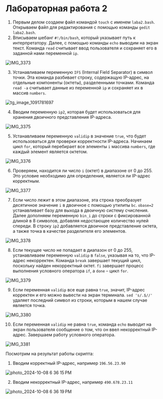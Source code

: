 # Лабораторная работа 2

1. Первым делом создаем файл командой ```touch``` с именем ```laba2.bash```. Открываем файл для редактирования с помощью команды ```gedit laba2.bash```.
2. Вписываем шебанг ```#!/bin/bash```, который указывает путь к интерпретатору. Далее, с помощью команды ```echo``` выводим на экран текст. Команда ```read```  считывает ввод пользователя и сохраняет его в заданной нами переменной ```ip```.


![IMG_3373](https://github.com/user-attachments/assets/7836a76c-2724-4e78-b3eb-a39ca4c11cd2)


3. Устанавливаем переменную ```IFS``` (Internal Field Separator) в символ точки. Эта команда разбивает строку, содержащую IP-адрес, на отдельные компоненты (октеты), разделенными точками. Команда ```read -a``` считывает данные из переменной ```ip``` и сохраняет их в массив ```numbers```.

   
![tg_image_1091781697](https://github.com/user-attachments/assets/82514f75-9191-4dcc-8d6a-8e08a571a10f)


4. Вводим переменную ```ip2```, которая будет использоваться для хранения двоичного представления IP-адреса. 


![IMG_3375](https://github.com/user-attachments/assets/fd02b1cf-e3ca-41db-a563-aad6a2957406)


5. Устанавливаем переменную ```validip``` в значение ```true```, что будет использоваться для проверки корректности IP-адреса. Начинаем цикл ```for```, который перебирает все элементы  ```i``` массива ```numbers```, где каждый элемент является октетом.

   
![IMG_3376](https://github.com/user-attachments/assets/add787c3-eef4-4613-94a9-22084c81aca2)


6. Проверяем, находится ли число ```i``` (октет) в диапазоне от 0 до 255. Это условие необходимо для определения, является ли IP-адрес корректным. 


![IMG_3377](https://github.com/user-attachments/assets/724bd021-91da-4ef6-9787-84bfc2e8cadf)


7. Если число лежит в этом диапазоне, эта строка преобразует десятичное значение ```i``` в двоичное с помощью утилиты ```bc```. ```obase=2``` устанавливает базу для выхода в двоичную систему счисления. Далее дополняем переменную ```bin_i``` до строки с фиксированной длиной в 8 символов, добавляя недостающее количество нулей спереди. В строку ```ip2``` добавляется двоичное представление октета, а также точка в качестве разделителя его элементов.
   

![IMG_3378](https://github.com/user-attachments/assets/1f200cdb-ee94-48a9-890f-31b4e6a3265e)


8. Если текущее число не попадает в диапазон от 0 до 255, устанавливаем переменную ```validip``` в ```false```, указывая на то, что IP-адрес некорректен. Команда ```break``` завершает текущий цикл, поскольку найден некорректный октет. ```fi``` завершает процесс выполнения условного оператора ```if```, а ```done``` – цикл ```for```.


![IMG_3379](https://github.com/user-attachments/assets/0d34e196-5bdb-483a-b23a-b8e0358263e8)


9. Если переменная ```validip``` все еще равна ```true```, значит, IP-адрес корректен и его можно вывести на экран терминала. ```sed 's/.$//'``` удаляет последний символ из строки, которым в нашем случае является точка.


![IMG_3380](https://github.com/user-attachments/assets/9edd68bc-cd0f-4b1b-9758-89ec29d63168)


10. Если переменная ```validip``` не равна ```true```, команда ```echo``` выводит на экран пользователя сообщение о том, что он ввел некорректный IP-адрес. Завершаем работу условного оператора.


![IMG_3381](https://github.com/user-attachments/assets/751e50e4-25fc-4e1b-9835-5c1422f9d526)



Посмотрим на результат работы скрипта:

1. Вводим корректный IP-адрес, например ```196.56.23.90```


![photo_2024-10-08 6 36 15 PM](https://github.com/user-attachments/assets/debfd0ca-f6f6-471f-a139-bda97ac7c14e)


2. Вводим некорректный IP-адрес, например ```490.678.23.11```


![photo_2024-10-08 6 36 19 PM](https://github.com/user-attachments/assets/b80a30f0-f864-4307-8396-7cb8af27ebf1)


